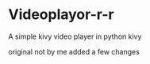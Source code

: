 # Videoplayor-r-r
A simple kivy video player in python kivy


original not by me added a few changes
